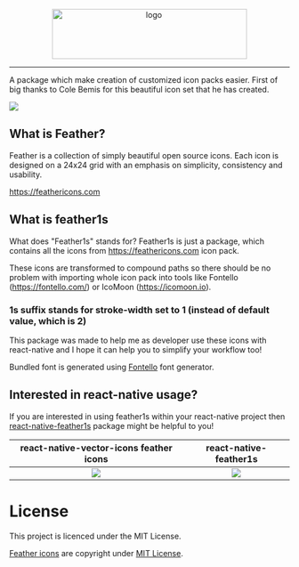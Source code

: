 <p align="center">
  <img alt="logo" width="350" height="90" src="https://user-images.githubusercontent.com/33039909/61521096-cf42be80-aa0f-11e9-8247-d3fbf31abf90.png">
</p>


---

A package which make creation of customized icon packs easier. First of big thanks to Cole Bemis for this beautiful icon set that he has created.

![](https://user-images.githubusercontent.com/33039909/61520055-a4576b00-aa0d-11e9-9308-3c96707f699c.png)

## What is Feather?

Feather is a collection of simply beautiful open source icons. Each icon is designed on a 24x24 grid with an emphasis on simplicity, consistency and usability.

https://feathericons.com

## What is feather1s

What does "Feather1s" stands for? Feather1s is just a package, which contains all the icons from https://feathericons.com icon pack. 

These icons are transformed to compound paths so there should be no problem with importing whole icon pack into tools like Fontello (https://fontello.com/) or IcoMoon (https://icomoon.io).

### **1s** suffix stands for stroke-width set to 1 (instead of default value, which is 2)

This package was made to help me as developer use these icons with react-native and I hope it can help you to simplify your workflow too!

Bundled font is generated using [Fontello](http://fontello.com/) font generator.

## Interested in react-native usage?

If you are interested in using feather1s within your react-native project then [react-native-feather1s](https://github.com/sinodko/react-native-feather1s) package might be helpful to you!

|   react-native-vector-icons feather icons      |    react-native-feather1s         |
| :-------------------------------------------------------------------------------------------------------: | :-------------------------------------------------------------------------------------------------------: |
| ![](https://user-images.githubusercontent.com/33039909/61528019-10da6600-aa1e-11e9-946f-c119eeb173e6.png) | ![](https://user-images.githubusercontent.com/33039909/61528024-120b9300-aa1e-11e9-9e71-3d2dbc0e20d5.png) |


# License

This project is licenced under the MIT License.

[Feather icons](https://feathericons.com) are copyright under [MIT License](https://github.com/feathericons/feather/blob/master/LICENSE).
